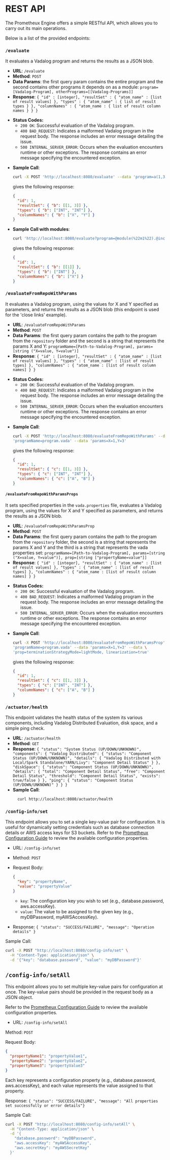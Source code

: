 # REST API

The Prometheux Engine offers a simple RESTful API, which allows you to carry out
its main operations.

Below is a list of the provided endpoints:

### `/evaluate`

It evaluates a Vadalog program and returns the results as a JSON blob.

- **URL**: `/evaluate`
- **Method**: `POST`
- **Data Params**: the first query param contains the entire program and the
  second contains other programs it depends on as a module:
  `program=[Vadalog-Program], otherPrograms=[[Vadalog-Programs]]`
- **Response**: `{ "id" : [integer], "resultSet" : { "atom_name" : [list of
result values] }, "types" : { "atom_name" : { list of result types } },
"columnNames" : { "atom_name : { list of result column names } } }`

* **Status Codes:**
  - `200 OK`: Successful evaluation of the Vadalog program.
  - `400 BAD_REQUEST`: Indicates a malformed Vadalog program in the request
    body. The response includes an error message detailing the issue.
  - `500 INTERNAL_SERVER_ERROR`: Occurs when the evaluation encounters runtime
    or other exceptions. The response contains an error message specifying the
    encountered exception.

- **Sample Call**:
  ```bash
  curl -X POST 'http://localhost:8080/evaluate' --data 'program=a(1,3).b(X,Y):-a(X,Y).@output("b").'
  ```
  gives the following response:
  ```json
  {
    "id": 1,
    "resultSet": { "b": [[1, 3]] },
    "types": { "b": ["INT", "INT"] },
    "columnNames": { "b": ["X", "Y"] }
  }
  ```
- **Sample Call with modules**:
  ```bash
  curl 'http://localhost:8080/evaluate?program=@module(%22m1%22).@include(%22m2%22).a(1).&otherPrograms=@module(%22m2%22).b(X):-a(X).@output(%22b%22).&modules=@module(%22m3%22).b(X):-a(X).@output(%22b%22).'
  ```
  gives the following response:
  ```json
  {
    "id": 1,
    "resultSet": { "b": [[1]] },
    "types": { "b": ["INT"] },
    "columnNames": { "b": ["X"] }
  }
  ```

### `/evaluateFromRepoWithParams`

It evaluates a Vadalog program, using the values for X and Y specified as
parameters, and returns the results as a JSON blob (this endpoint is used for
the 'close links' example).

- **URL**: `/evaluateFromRepoWithParams`
- **Method**: `POST`
- **Data Params**: the first query param contains the path to the program from
  the `repository` folder and the second is a string that represents the params
  X and Y: `programName=[Path-to-Vadalog-Program], params=[string ("X=value,
Y=value")]`
- **Response**: `{ "id" : [integer], "resultSet" : { "atom_name" : [list of
result values] }, "types" : { "atom_name" : [list of result types] },
"columnNames" : { "atom_name : [list of result column names] } }`

* **Status Codes:**
  - `200 OK`: Successful evaluation of the Vadalog program.
  - `400 BAD_REQUEST`: Indicates a malformed Vadalog program in the request
    body. The response includes an error message detailing the issue.
  - `500 INTERNAL_SERVER_ERROR`: Occurs when the evaluation encounters runtime
    or other exceptions. The response contains an error message specifying the
    encountered exception.

- **Sample Call**:

  ```bash
  curl -X POST 'http://localhost:8080/evaluateFromRepoWithParams' --data \
  'programName=program.vada' --data 'params=X=1,Y=3'
  ```

  gives the following response:

  ```json
  {
    "id": 1,
    "resultSet": { "c": [[1, 3]] },
    "types": { "c": ["INT", "INT"] },
    "columnNames": { "c": ["A", "B"] }
  }
  ```

#### `/evaluateFromRepoWithParamsProps`

It sets specified properties in the `vada.properties` file, evaluates a Vadalog
program, using the values for X and Y specified as parameters, and returns the
results as a JSON blob.

- **URL**: `/evaluateFromRepoWithParamsProp`
- **Method**: `POST`
- **Data Params**: the first query param contains the path to the program from
  the `repository` folder, the second is a string that represents the params X
  and Y and the third is a string that represents the vada properties set:
  `programName=[Path-to-Vadalog-Program], params=[string ("X=value, Y=value")],
prop=[string ["propertyName=value"]]`
- **Response**: `{ "id" : [integer], "resultSet" : { "atom_name" : [list of
result values] }, "types" : { "atom_name" : [list of result types] },
"columnNames" : { "atom_name : [list of result column names] } }`

* **Status Codes:**
  - `200 OK`: Successful evaluation of the Vadalog program.
  - `400 BAD_REQUEST`: Indicates a malformed Vadalog program in the request
    body. The response includes an error message detailing the issue.
  - `500 INTERNAL_SERVER_ERROR`: Occurs when the evaluation encounters runtime
    or other exceptions. The response contains an error message specifying the
    encountered exception.

- **Sample Call**:

  ```bash
  curl -X POST 'http://localhost:8080/evaluateFromRepoWithParamsProp' --data \
  'programName=program.vada' --data 'params=X=1,Y=3' --data \
  'prop=terminationStrategyMode=lightMode, linearization=true'
  ```

  gives the following response:

  ```json
  {
    "id": 1,
    "resultSet": { "c": [[1, 3]] },
    "types": { "c": ["INT", "INT"] },
    "columnNames": { "c": ["A", "B"] }
  }
  ```

### `/actuator/health`

This endpoint validates the health status of the system its various components,
including Vadalog Distributed Evaluation, disk space, and a simple ping check.

- **URL**: `/actuator/health`
- **Method**: `GET`
- **Response**: `{ "status": "System Status (UP/DOWN/UNKNOWN)", "components": {
"Vadalog Distributed": { "status": "Component Status (UP/DOWN/UNKNOWN)",
"details": { "Vadalog Distributed with Local/Spark Standalone/YARN/Livy":
  "Component Detail Status" } }, "diskSpace": { "status": "Component Status
    (UP/DOWN/UNKNOWN)", "details": { "total": "Component Detail Status",
    "free": "Component Detail Status", "threshold": "Component Detail Status",
      "exists": true/false } }, "ping": { "status": "Component Status
    (UP/DOWN/UNKNOWN)" } } } `
- **Sample Call**:
  ```bash
    curl http://localhost:8080/actuator/health
  ```

### `/config-info/set`
This endpoint allows you to set a single key-value pair for configuration. It is useful for dynamically setting credentials such as database connection details or AWS access keys for S3 buckets.
Refer to the [Prometheux Configuration Guide](../on-prem/03-configuring-prometheux.md) to review the available configuration properties.

- URL: `/config-info/set`

- Method: `POST`

- Request Body:
  ```json
  {
    "key": "propertyName",
    "value": "propertyValue"
  }
  ```
  - `key`: The configuration key you wish to set (e.g., database.password, aws.accessKey).
  - `value`: The value to be assigned to the given key (e.g., myDBPassword, myAWSAccessKey).
- Response: `{ "status": "SUCCESS/FAILURE", "message": "Operation details" }`

Sample Call:
```bash
curl -X POST "http://localhost:8080/config-info/set" \
  -H "Content-Type: application/json" \
  -d '{"key": "database.password", "value": "myDBPassword"}'
```

## `/config-info/setAll`
This endpoint allows you to set multiple key-value pairs for configuration at once. The key-value pairs should be provided in the request body as a JSON object.

Refer to the [Prometheux Configuration Guide](../on-prem/03-configuring-prometheux.md) to review the available configuration properties.

- URL: `/config-info/setAll`

Method: `POST`

Request Body:

```json
{
  "propertyName1": "propertyValue1",
  "propertyName2": "propertyValue2",
  "propertyName3": "propertyValue3"
}
```
Each key represents a configuration property (e.g., database.password, aws.accessKey), and each value represents the value assigned to that property.

Response: `{ "status": "SUCCESS/FAILURE", "message": "All properties set successfully or error details"}`

Sample Call:
```bash
curl -X POST "http://localhost:8080/config-info/setAll" \
  -H "Content-Type: application/json" \
  -d '{
    "database.password": "myDBPassword",
    "aws.accessKey": "myAWSAccessKey",
    "aws.secretKey": "myAWSSecretKey"
  }'
```